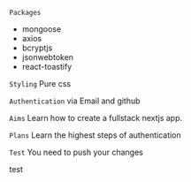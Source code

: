 `Packages`

- mongoose
- axios
- bcryptjs
- jsonwebtoken
- react-toastify

`Styling`
Pure css

`Authentication`
via Email and github

`Aims`
Learn how to create a fullstack nextjs app.

`Plans`
Learn the highest steps of authentication

`Test`
You need to push your changes

test
